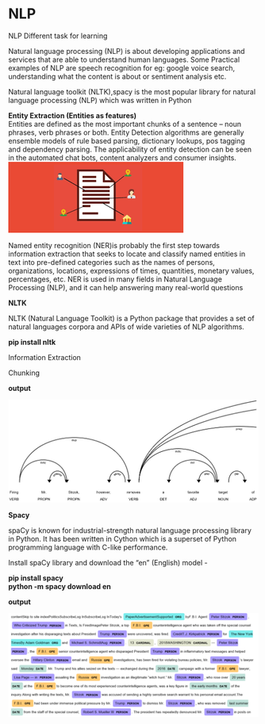 # NLP
NLP Different task for learning

Natural language processing (NLP) is about developing applications and services that are able to understand human languages. Some Practical examples of NLP are speech recognition for eg: google voice search, understanding what the content is about or sentiment analysis etc.</br>

Natural language toolkit (NLTK),spacy is the most popular library for natural language processing (NLP) which was written in Python </br>

<b>Entity Extraction (Entities as features)</b></br>
Entities are defined as the most important chunks of a sentence – noun phrases, verb phrases or both. Entity Detection algorithms are generally ensemble models of rule based parsing, dictionary lookups, pos tagging and dependency parsing. The applicability of entity detection can be seen in the automated chat bots, content analyzers and consumer insights.</br>
![face and eye](https://github.com/milanbhadja7932/NLP/blob/master/images.png)

Named entity recognition (NER)is probably the first step towards information extraction that seeks to locate and classify named entities in text into pre-defined categories such as the names of persons, organizations, locations, expressions of times, quantities, monetary values, percentages, etc. NER is used in many fields in Natural Language Processing (NLP), and it can help answering many real-world questions</br>

<b>NLTK</b></br>

NLTK (Natural Language Toolkit) is a Python package that provides a set of natural languages corpora and APIs of wide varieties of NLP algorithms.</br>

<b>pip install nltk</b></br>

Information Extraction</br>

Chunking</br>

<b>output</b></br>

![face and eye](https://github.com/milanbhadja7932/NLP/blob/master/nlp_.png)



<b>Spacy</b></br>

spaCy is known for industrial-strength natural language processing library in Python. It has been written in Cython which is a superset of Python programming language with C-like performance.</br>

Install spaCy library and download the “en” (English) model -</br>

<b>pip install spacy</b></br>
<b>python -m spacy download en</b></br>

<b>output</b></br>

![face and eye](https://github.com/milanbhadja7932/NLP/blob/master/nlp.png)
